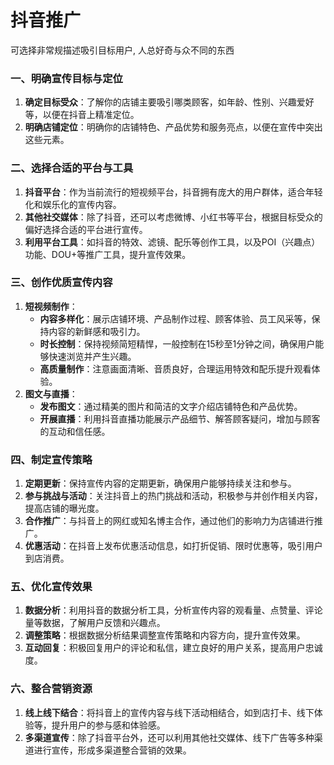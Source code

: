 # 抖音推广
可选择非常规描述吸引目标用户, 人总好奇与众不同的东西
### 一、明确宣传目标与定位

1. **确定目标受众**：了解你的店铺主要吸引哪类顾客，如年龄、性别、兴趣爱好等，以便在抖音上精准定位。
2. **明确店铺定位**：明确你的店铺特色、产品优势和服务亮点，以便在宣传中突出这些元素。

### 二、选择合适的平台与工具

1. **抖音平台**：作为当前流行的短视频平台，抖音拥有庞大的用户群体，适合年轻化和娱乐化的宣传内容。
2. **其他社交媒体**：除了抖音，还可以考虑微博、小红书等平台，根据目标受众的偏好选择合适的平台进行宣传。
3. **利用平台工具**：如抖音的特效、滤镜、配乐等创作工具，以及POI（兴趣点）功能、DOU+等推广工具，提升宣传效果。

### 三、创作优质宣传内容

1. **短视频制作**：
    - **内容多样化**：展示店铺环境、产品制作过程、顾客体验、员工风采等，保持内容的新鲜感和吸引力。
    - **时长控制**：保持视频简短精悍，一般控制在15秒至1分钟之间，确保用户能够快速浏览并产生兴趣。
    - **高质量制作**：注意画面清晰、音质良好，合理运用特效和配乐提升观看体验。
2. **图文与直播**：
    - **发布图文**：通过精美的图片和简洁的文字介绍店铺特色和产品优势。
    - **开展直播**：利用抖音直播功能展示产品细节、解答顾客疑问，增加与顾客的互动和信任感。

### 四、制定宣传策略

1. **定期更新**：保持宣传内容的定期更新，确保用户能够持续关注和参与。
2. **参与挑战与活动**：关注抖音上的热门挑战和活动，积极参与并创作相关内容，提高店铺的曝光度。
3. **合作推广**：与抖音上的网红或知名博主合作，通过他们的影响力为店铺进行推广。
4. **优惠活动**：在抖音上发布优惠活动信息，如打折促销、限时优惠等，吸引用户到店消费。

### 五、优化宣传效果

1. **数据分析**：利用抖音的数据分析工具，分析宣传内容的观看量、点赞量、评论量等数据，了解用户反馈和兴趣点。
2. **调整策略**：根据数据分析结果调整宣传策略和内容方向，提升宣传效果。
3. **互动回复**：积极回复用户的评论和私信，建立良好的用户关系，提高用户忠诚度。

### 六、整合营销资源

1. **线上线下结合**：将抖音上的宣传内容与线下活动相结合，如到店打卡、线下体验等，提升用户的参与感和体验感。
2. **多渠道宣传**：除了抖音平台外，还可以利用其他社交媒体、线下广告等多种渠道进行宣传，形成多渠道整合营销的效果。